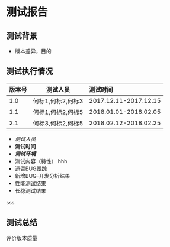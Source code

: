 # 测试报告
## 测试背景
- 版本差异，目的
## 测试执行情况
| 版本号 | 测试人员 | 测试时间 |
| ----- | :---: | :---- |
| 1.0 | 何标1,何标2,何标3 | 2017.12.11-2017.12.15 |
| 1.1 | 何标1,何标2,何标5 | 2018.01.01-2018.02.05 |
| 2.1 | 何标3,何标2,何标5 | 2018.02.12-2018.02.25 |
- *测试人员* 
- **测试时间**
- ***测试环境***
- 测试内容（特性）
hhh
- 遗留BUG跟踪
- 新增BUG-开发分析结果
- 性能测试结果
- 长稳测试结果

sss
## 测试总结
评价版本质量
